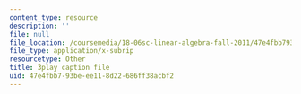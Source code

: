 ```yaml
---
content_type: resource
description: ''
file: null
file_location: /coursemedia/18-06sc-linear-algebra-fall-2011/47e4fbb793beee118d22686ff38acbf2_cfn2ZUuWPd0.srt
file_type: application/x-subrip
resourcetype: Other
title: 3play caption file
uid: 47e4fbb7-93be-ee11-8d22-686ff38acbf2
---
```

